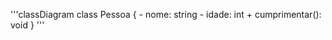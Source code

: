 '''classDiagram
  class Pessoa {
    - nome: string
    - idade: int
    + cumprimentar(): void
  }
'''

